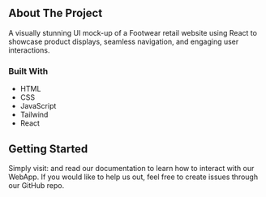 <!-- ABOUT THE PROJECT -->

## About The Project
 A visually stunning UI mock-up of a Footwear retail website using React to showcase product displays, seamless navigation, and engaging user interactions.

### Built With
- HTML
-  CSS
- JavaScript
- Tailwind
- React
<!-- GETTING STARTED -->

## Getting Started

Simply visit: <a href=""></a> and read our documentation to learn how to interact with our WebApp. If you would like to help us out, feel free to create issues through our GitHub repo.

